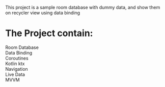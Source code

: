This project is a sample room database with dummy data, and show them on recycler view using data binding <br />

# The Project contain:
Room Database <br />
Data Binding <br />
Coroutines <br />
Kotlin ktx <br />
Navigation <br />
Live Data <br />
MVVM <br />